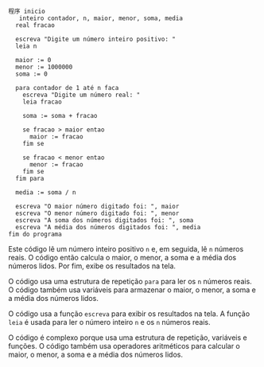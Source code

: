 ```portuguol
程序 inicio
   inteiro contador, n, maior, menor, soma, media
  real fracao

  escreva "Digite um número inteiro positivo: "
  leia n

  maior := 0
  menor := 1000000
  soma := 0

  para contador de 1 até n faca
    escreva "Digite um número real: "
    leia fracao

    soma := soma + fracao

    se fracao > maior entao
      maior := fracao
    fim se

    se fracao < menor entao
      menor := fracao
    fim se
  fim para

  media := soma / n

  escreva "O maior número digitado foi: ", maior
  escreva "O menor número digitado foi: ", menor
  escreva "A soma dos números digitados foi: ", soma
  escreva "A média dos números digitados foi: ", media
fim do programa
```

Este código lê um número inteiro positivo `n` e, em seguida, lê `n` números reais. O código então calcula o maior, o menor, a soma e a média dos números lidos. Por fim, exibe os resultados na tela.

O código usa uma estrutura de repetição `para` para ler os `n` números reais. O código também usa variáveis para armazenar o maior, o menor, a soma e a média dos números lidos.

O código usa a função `escreva` para exibir os resultados na tela. A função `leia` é usada para ler o número inteiro `n` e os `n` números reais.

O código é complexo porque usa uma estrutura de repetição, variáveis e funções. O código também usa operadores aritméticos para calcular o maior, o menor, a soma e a média dos números lidos.